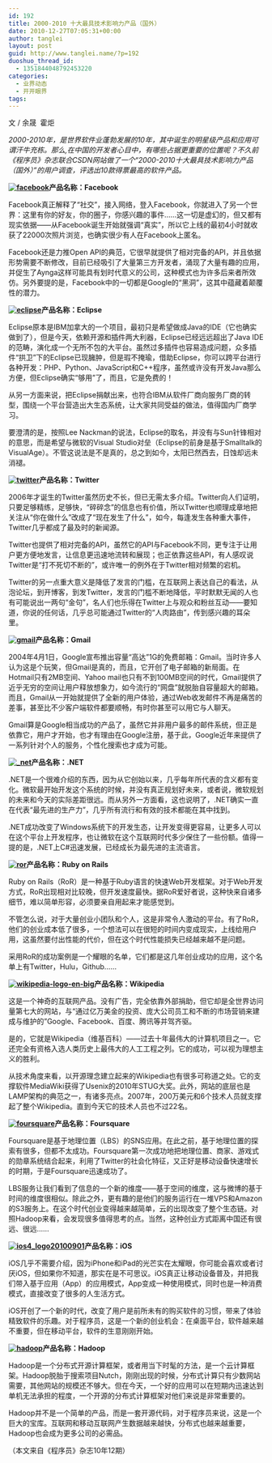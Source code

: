 ```yaml
---
id: 192
title: 2000-2010 十大最具技术影响力产品（国外）
date: 2010-12-27T07:05:31+00:00
author: tanglei
layout: post
guid: http://www.tanglei.name/?p=192
duoshuo_thread_id:
  - 1351844048792453220
categories:
  - 业界动态
  - 开开眼界
tags:
---
```

文 / 余晟  霍炬

_2000-2010年，是世界软件业蓬勃发展的10年，其中诞生的明星级产品和应用可谓汗牛充栋。那么,在中国的开发者心目中，有哪些占据更重要的位置呢？不久前《程序员》杂志联合CSDN网站做了一个“2000-2010十大最具技术影响力产品（国外）”的用户调查，评选出10款得票最高的软件产品。_

**[<img class="aligncenter size-medium wp-image-4486" title="facebook" src="http://www.programmer.com.cn/wp-content/uploads/2010/12/facebook.gif" alt="facebook"  />](http://www.programmer.com.cn/wp-content/uploads/2010/12/facebook.gif)产品名称：Facebook**

Facebook真正解释了“社交”，接入网络，登入Facebook，你就进入了另一个世界：这里有你的好友，你的圈子，你感兴趣的事件……这一切是虚幻的，但又都有现实依据——从Facebook诞生开始就强调“真实”，所以它上线的最初4小时就收获了22000次照片浏览，也确实很少有人在Facebook上匿名。

Facebook还是力推Open API的典范，它很早就提供了相对完备的API，并且依据形势需要不断修改，目前已经吸引了大量第三方开发者，涌现了大量有趣的应用，并促生了Aynga这样可能具有划时代意义的公司，这种模式也为许多后来者所效仿。另外要提的是，Facebook中的一切都是Google的“黑洞”，这其中蕴藏着颠覆性的潜力。

**[<img class="aligncenter size-medium wp-image-4487" title="eclipse" src="http://www.programmer.com.cn/wp-content/uploads/2010/12/eclipse.gif" alt="eclipse"  />](http://www.programmer.com.cn/wp-content/uploads/2010/12/eclipse.gif)产品名称：Eclipse**

Eclipse原本是IBM加拿大的一个项目，最初只是希望做成Java的IDE（它也确实做到了），但是今天，依赖开源和插件两大利器，Eclipse已经远远超出了Java IDE的范畴，演化成一个无所不包的大平台。虽然过多插件也容易造成问题，众多插件“拱卫”下的Eclipse已现臃肿，但是瑕不掩瑜，借助Eclipse，你可以跨平台进行各种开发：PHP、Python、JavaScript和C++程序，虽然或许没有开发Java那么方便，但Eclipse确实“够用”了，而且，它是免费的！

从另一方面来说，把Eclipse捐献出来，也符合IBM从软件厂商向服务厂商的转型，围绕一个平台营造出大生态系统，让大家共同受益的做法，值得国内厂商学习。

要澄清的是，按照Lee Nackman的说法，Eclipse的取名，并没有与Sun针锋相对的意思，而是希望与微软的Visual Studio对垒（Eclipse的前身是基于Smalltalk的VisualAge）。不管这说法是不是真的，总之到如今，太阳已然西去，日蚀却远未消褪。

**[<img class="aligncenter size-medium wp-image-4488" title="twitter" src="http://www.programmer.com.cn/wp-content/uploads/2010/12/twitter-300x81.gif" alt="twitter"  />](http://www.programmer.com.cn/wp-content/uploads/2010/12/twitter.gif)产品名称：Twitter**

2006年才诞生的Twitter虽然历史不长，但已无需太多介绍。Twitter向人们证明，只要足够精练，足够快，“碎碎念”的信息也有价值，所以Twitter也顺理成章地把关注从“你在做什么”改成了“现在发生了什么”，如今，每逢发生各种重大事件，Twitter几乎都成了最及时的新闻源。

Twitter也提供了相对完备的API，虽然它的API与Facebook不同，更专注于让用户更方便地发言，让信息更迅速地流转和展现；也正依靠这些API，有人感叹说Twitter是“打不死切不断的”，或许唯一的例外在于Twitter相对频繁的宕机。

Twitter的另一点重大意义是降低了发言的门槛，在互联网上表达自己的看法，从泡论坛，到开博客，到发Twitter，发言的门槛不断地降低，平时默默无闻的人也有可能说出一两句“金句”，名人们也乐得在Twitter上与观众和粉丝互动——要知道，你说的任何话，几乎总可能通过Twitter的“人肉路由”，传到感兴趣的耳朵里。

**[<img class="aligncenter size-medium wp-image-4489" title="gmail" src="http://www.programmer.com.cn/wp-content/uploads/2010/12/gmail.gif" alt="gmail"  />](http://www.programmer.com.cn/wp-content/uploads/2010/12/gmail.gif)产品名称：Gmail**

2004年4月1日，Google宣布推出容量“高达”1G的免费邮箱：Gmail。当时许多人认为这是个玩笑，但Gmail是真的，而且，它开创了电子邮箱的新局面。在Hotmail只有2MB空间、Yahoo mail也只有不到100MB空间的时代，Gmail提供了近乎无穷的空间让用户释放想象力，如今流行的“网盘”就脱胎自容量超大的邮箱。而且，Gmail从一开始就提供了全新的用户体验，通过Web收发邮件不再是痛苦的差事，甚至比不少客户端软件都要顺畅，有时你甚至可以用它与人聊天。

Gmail算是Google相当成功的产品了，虽然它并非用户最多的邮件系统，但正是依靠它，用户才开始，也才有理由在Google注册，基于此，Google近年来提供了一系列针对个人的服务，个性化搜索也才成为可能。

**[<img class="aligncenter size-medium wp-image-4490" title="_net" src="http://www.programmer.com.cn/wp-content/uploads/2010/12/net.gif" alt="_net"  />](http://www.programmer.com.cn/wp-content/uploads/2010/12/net.gif)产品名称：.NET**

.NET是一个很难介绍的东西，因为从它创始以来，几乎每年所代表的含义都有变化。微软最开始开发这个系统的时候，并没有真正规划好未来，或者说，微软规划的未来和今天的实际差距很远。而从另外一方面看，这也说明了，.NET确实一直在代表“最先进的生产力”，几乎所有流行和有效的技术都能在其中找到。

.NET成功改变了Windows系统下的开发生态，让开发变得更容易，让更多人可以在这个平台上开发程序，也让微软在这个互联网时代多少保住了一些份额。值得一提的是，.NET上C#迅速发展，已经成长为最先进的主流语言。

**[<img class="aligncenter size-medium wp-image-4495" title="ror" src="http://www.programmer.com.cn/wp-content/uploads/2010/12/ror.gif" alt="ror"  />](http://www.programmer.com.cn/wp-content/uploads/2010/12/ror.gif)产品名称：Ruby on Rails**

Ruby on Rails（RoR）是一种基于Ruby语言的快速Web开发框架。对于Web开发方式，RoR出现相对比较晚，但开发速度最快。据RoR爱好者说，这种快来自诸多细节，难以简单形容，必须要亲自用起来才能感觉到。

不管怎么说，对于大量创业小团队和个人，这是非常令人激动的平台。有了RoR，他们的创业成本低了很多，一个想法可以在很短的时间内变成现实，上线给用户用，这虽然要付出性能的代价，但在这个时代性能损失已经越来越不是问题。

采用RoR的成功案例是一个耀眼的名单，它们都是这几年创业成功的应用，这个名单上有Twitter，Hulu，Github……

**[<img class="aligncenter size-medium wp-image-4494" title="wikipedia-logo-en-big" src="http://www.programmer.com.cn/wp-content/uploads/2010/12/wikipedia-logo-en-big.gif" alt="wikipedia-logo-en-big"  />](http://www.programmer.com.cn/wp-content/uploads/2010/12/wikipedia-logo-en-big.gif)产品名称：Wikipedia**

这是一个神奇的互联网产品。没有广告，完全依靠外部捐助，但它却是全世界访问量第七大的网站，与“通过亿万美金的投资、庞大公司员工和不断的市场营销来建成与维护的”Google、Facebook、百度、腾讯等并驾齐驱。

是的，它就是Wikipedia（维基百科）——过去十年最伟大的计算机项目之一。它还完全有资格入选人类历史上最伟大的人工工程之列。它的成功，可以视为理想主义的胜利。

从技术角度来看，以开源理念建立起来的Wikipedia也有很多可称道之处。它的支撑软件MediaWiki获得了Usenix的2010年STUG大奖。此外，网站的底层也是LAMP架构的典范之一，有诸多亮点。2007年，200万美元和6个技术人员就支撑起了整个Wikipedia。直到今天它的技术人员也不过22名。

**[<img class="aligncenter size-medium wp-image-4491" title="foursquare" src="http://www.programmer.com.cn/wp-content/uploads/2010/12/foursquare.gif" alt="foursquare"  />](http://www.programmer.com.cn/wp-content/uploads/2010/12/foursquare.gif)产品名称：Foursquare**

Foursquare是基于地理位置（LBS）的SNS应用。在此之前，基于地理位置的探索有很多，但都不太成功。Foursquare第一次成功地把地理位置、商家、游戏式的勋章系统结合起来，利用了Twitter的社会化特征，又正好是移动设备快速增长的时期，于是Foursquare迅速成功了。

LBS服务让我们看到了信息的一个新的维度——基于空间的维度，这与微博的基于时间的维度很相似。除此之外，更有趣的是他们的服务运行在一堆VPS和Amazon的S3服务上。在这个时代创业变得越来越简单，云的出现改变了整个生态链。对照Hadoop来看，会发现很多值得思考的点。当然，这种创业方式距离中国还有很远、很远……

**[<img class="aligncenter size-medium wp-image-4492" title="ios4_logo20100901" src="http://www.programmer.com.cn/wp-content/uploads/2010/12/ios4_logo20100901.gif" alt="ios4_logo20100901"  />](http://www.programmer.com.cn/wp-content/uploads/2010/12/ios4_logo20100901.gif)产品名称：iOS**

iOS几乎不需要介绍，因为iPhone和iPad的光芒实在太耀眼，你可能会喜欢或者讨厌iOS，但如果你不知道，那实在是不可思议。iOS真正让移动设备普及，并把我们带入基于应用（App）的应用模式，App变成一种使用模式，同时也是一种消费模式，直接改变了很多的人生活方式。

iOS开创了一个新的时代，改变了用户是前所未有的购买软件的习惯，带来了体验精致软件的乐趣。对于程序员，这是一个新的创业机会：在桌面平台，软件越来越不重要，但在移动平台，软件的生意刚刚开始。

**[<img class="aligncenter size-medium wp-image-4493" title="hadoop" src="http://www.programmer.com.cn/wp-content/uploads/2010/12/hadoop-300x71.gif" alt="hadoop"  />](http://www.programmer.com.cn/wp-content/uploads/2010/12/hadoop.gif)产品名称：Hadoop**

Hadoop是一个分布式开源计算框架，或者用当下时髦的方法，是一个云计算框架。Hadoop脱胎于搜索项目Nutch，刚刚出现的时候，分布式计算只有少数网站需要，其他网站的规模还不够大。但在今天，一个好的应用可以在短期内迅速达到单机无法承担的程度，一个开源的分布式计算框架对他们来说是非常重要的。

Hadoop并不是一个简单的产品，而是一套开源代码，对于程序员来说，这是一个巨大的宝库。互联网和移动互联网产生数据越来越快，分布式也越来越重要，Hadoop也会成为更多公司的必需品。

（本文来自《程序员》杂志10年12期）
